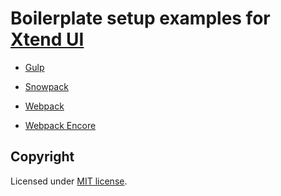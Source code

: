 # Boilerplate setup examples for [Xtend UI](https://github.com/minimit/xtendui)

- [Gulp](gulp)

- [Snowpack](snowpack)

- [Webpack](webpack)

- [Webpack Encore](webpack-encore)

## Copyright

Licensed under [MIT license](https://github.com/minimit/xtendui-boilerplate/blob/master/LICENSE).
